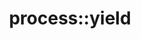 ---
layout: method
title: process::yield
tags: [library]
full-name: process::yield
pure-name: await
declaration: T yield()
description: This method is called on an await-process whenever a new value was received from upstream. The type `T` stands here for any semi regular or move-only type. The number of arguments depends on  the number of attached upstream sender. Potential state changes from awaitable to yieldable should happen while this method is invoked.
entities:
  - kind: methods
    list:
      - name: process::yield
        pure-name: yield
        declaration: T yield()
        description: This method is called whenever the state has changed from await to yield or a timeout was provided with the recent call to `state()`.
  - kind: parameters
  - kind: result
    description: The result of the process.
---